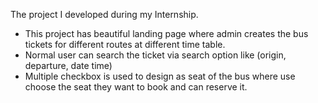 The project I developed during my Internship.
- This project has beautiful landing page where admin creates the bus tickets for different routes at different time table.
- Normal user can search the ticket via search option like (origin, departure, date time)
- Multiple checkbox is used to design as seat of the bus where use choose the seat they want to book and can reserve it.
